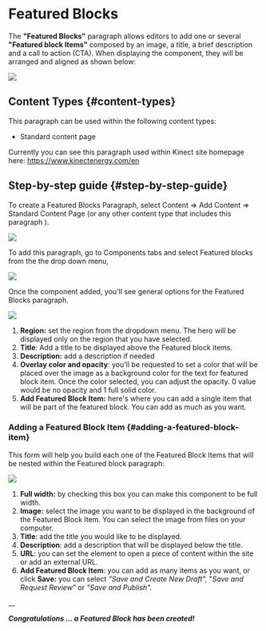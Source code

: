 # Featured Blocks

The **"Featured Blocks"** paragraph allows editors to add one or several **"Featured block Items"** composed by an image, a title, a brief description and a call to action \(CTA\). When displaying the component, they will be arranged and aligned as shown below:

![](https://blobscdn.gitbook.com/v0/b/gitbook-28427.appspot.com/o/assets%2F-LLjYtHePCsCaZ9F3NOs%2F-LMlH4oH9qX3t2LIRkMH%2F-LMlHZ3BQOYBA3wWVHX0%2FFeatured_blocks.png?alt=media&token=c235751d-786e-49ec-86b9-6ef4fd3f244c)

## Content Types {#content-types}

This paragraph can be used within the following content types:

* Standard content page

Currently you can see this paragraph used within Kinect site homepage here: https://www.kinectenergy.com/en

## Step-by-step guide {#step-by-step-guide}

To create a Featured Blocks Paragraph, select Content =&gt; Add Content =&gt; Standard Content Page \(or any other content type that includes this paragraph \).

![](https://blobscdn.gitbook.com/v0/b/gitbook-28427.appspot.com/o/assets%2F-LLjYtHePCsCaZ9F3NOs%2F-LM2eE8LU6bsbB9fA1Sc%2F-LM2eP0KF4d-kotXwdEv%2FGen_admin_SCP.png?alt=media&token=7c3dce9b-1da1-4243-8bf3-ab3e53a52c2d)

To add this paragraph, go to Components tabs and select Featured blocks from the the drop down menu,

![](https://blobscdn.gitbook.com/v0/b/gitbook-28427.appspot.com/o/assets%2F-LLjYtHePCsCaZ9F3NOs%2F-LMlJW8riS_0RGE0bACw%2F-LMlS1oc3CA9hjSroXo2%2Ffeatured_block_back.png?alt=media&token=81337c52-d2cb-46c9-a550-da7438089e9a)

Once the component added, you'll see general options for the Featured Blocks paragraph.

![](https://blobscdn.gitbook.com/v0/b/gitbook-28427.appspot.com/o/assets%2F-LLjYtHePCsCaZ9F3NOs%2F-LMlyxxMWtQY90IMdW9t%2F-LMlz5EgimOHQ_9ok4r4%2FFeatured_back-01.png?alt=media&token=3449e8d1-1d53-4d31-b4ca-c2d3c0f75fa6)

1. **Region:** set the region from the dropdown menu. The hero will be displayed only on the region that you have selected.
2. **Title**: Add a title to be displayed above the Featured block items.
3. **Description:** add a description if needed
4. **Overlay color and opacity**: you'll be requested to set a color that will be placed over the image as a background color for the text for featured block item. Once the color selected, you can adjust the opacity. 0 value would be no opacity and 1 full solid color.
5. **Add Featured Block Item:** here's where you can add a single item that will be part of the featured block. You can add as much as you want.

### Adding a Featured Block Item  {#adding-a-featured-block-item}

This form will help you build each one of the Featured Block Items that will be nested within the Featured block paragraph:

![](https://blobscdn.gitbook.com/v0/b/gitbook-28427.appspot.com/o/assets%2F-LLjYtHePCsCaZ9F3NOs%2F-LMm8MkptNJro1ePaNZn%2F-LMm8ihIpi31gk7Acp2y%2FFeatured_item_back-01.png?alt=media&token=643ac188-ee98-4bcd-b503-ea5860fc57f0)

1. **Full width:** by checking this box you can make this component to be full width.
2. **Image:** select the image you want to be displayed in the background of the Featured Block Item. You can select the image from files on your computer.
3. **Title**: add the title you would like to be displayed.
4. **Description**: add a description that will be displayed below the title.
5. **URL**: you can set the element to open a piece of content within the site or add an external URL.
6. **Add Featured Block Item**: you can add as many items as you want, or click **Save:** you can select _"Save and Create New Draft",_ "_Save and Request Review"_ or _"Save and Publish"._

\_\_

_**Congratulations ... a Featured Block has been created!**_

